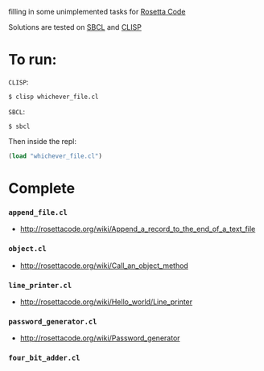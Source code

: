 filling in some unimplemented tasks for [Rosetta Code](http://rosettacode.org)

Solutions are tested on [SBCL](http://www.sbcl.org/getting.html) and [CLISP](http://www.clisp.org/)

# To run:
`CLISP`:
```
$ clisp whichever_file.cl
```

`SBCL`:
```
$ sbcl
```
Then inside the repl:
```lisp
(load "whichever_file.cl")
```

# Complete

### `append_file.cl`
 - http://rosettacode.org/wiki/Append_a_record_to_the_end_of_a_text_file

### `object.cl`
 - http://rosettacode.org/wiki/Call_an_object_method

### `line_printer.cl`
 - http://rosettacode.org/wiki/Hello_world/Line_printer

### `password_generator.cl`
 - http://rosettacode.org/wiki/Password_generator

### `four_bit_adder.cl`
